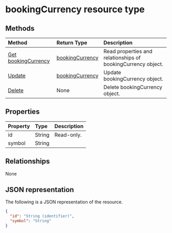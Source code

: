 # bookingCurrency resource type




## Methods

| Method		   | Return Type	|Description|
|:---------------|:--------|:----------|
|[Get bookingCurrency](../api/bookingcurrency_get.md) | [bookingCurrency](bookingcurrency.md) |Read properties and relationships of bookingCurrency object.|
|[Update](../api/bookingcurrency_update.md) | [bookingCurrency](bookingcurrency.md)	|Update bookingCurrency object. |
|[Delete](../api/bookingcurrency_delete.md) | None |Delete bookingCurrency object. |

## Properties
| Property	   | Type	|Description|
|:---------------|:--------|:----------|
|id|String| Read-only.|
|symbol|String||

## Relationships
None


## JSON representation

The following is a JSON representation of the resource.

<!-- {
  "blockType": "resource",
  "optionalProperties": [

  ],
  "@odata.type": "microsoft.graph.bookingCurrency"
}-->

```json
{
  "id": "String (identifier)",
  "symbol": "String"
}

```

<!-- uuid: 8fcb5dbc-d5aa-4681-8e31-b001d5168d79
2015-10-25 14:57:30 UTC -->
<!-- {
  "type": "#page.annotation",
  "description": "bookingCurrency resource",
  "keywords": "",
  "section": "documentation",
  "tocPath": ""
}-->